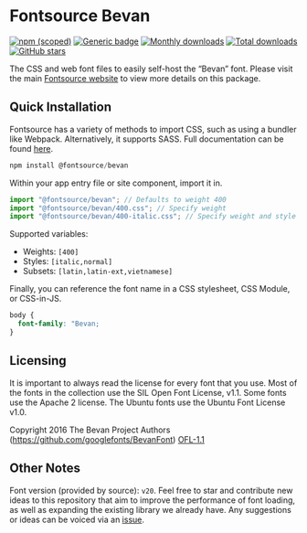 # Fontsource Bevan

[![npm (scoped)](https://img.shields.io/npm/v/@fontsource/bevan?color=brightgreen)](https://www.npmjs.com/package/@fontsource/bevan) [![Generic badge](https://img.shields.io/badge/fontsource-passing-brightgreen)](https://github.com/fontsource/fontsource) [![Monthly downloads](https://badgen.net/npm/dm/@fontsource/bevan)](https://github.com/fontsource/fontsource) [![Total downloads](https://badgen.net/npm/dt/@fontsource/bevan)](https://github.com/fontsource/fontsource) [![GitHub stars](https://img.shields.io/github/stars/fontsource/fontsource.svg?style=social&label=Star)](https://github.com/fontsource/fontsource/stargazers)

The CSS and web font files to easily self-host the “Bevan” font. Please visit the main [Fontsource website](https://fontsource.org/fonts/bevan) to view more details on this package.

## Quick Installation

Fontsource has a variety of methods to import CSS, such as using a bundler like Webpack. Alternatively, it supports SASS. Full documentation can be found [here](https://beta.fontsource.org/docs/getting-started/introduction).

```javascript
npm install @fontsource/bevan
```

Within your app entry file or site component, import it in.

```javascript
import "@fontsource/bevan"; // Defaults to weight 400
import "@fontsource/bevan/400.css"; // Specify weight
import "@fontsource/bevan/400-italic.css"; // Specify weight and style

```

Supported variables:
- Weights: `[400]`
- Styles: `[italic,normal]`
- Subsets: `[latin,latin-ext,vietnamese]`

Finally, you can reference the font name in a CSS stylesheet, CSS Module, or CSS-in-JS.

```css
body {
  font-family: "Bevan;
}
```

## Licensing
It is important to always read the license for every font that you use.
Most of the fonts in the collection use the SIL Open Font License, v1.1. Some fonts use the Apache 2 license. The Ubuntu fonts use the Ubuntu Font License v1.0.

Copyright 2016 The Bevan Project Authors (https://github.com/googlefonts/BevanFont)
[OFL-1.1](http://scripts.sil.org/OFL)

## Other Notes
Font version (provided by source): `v20`.
Feel free to star and contribute new ideas to this repository that aim to improve the performance of font loading, as well as expanding the existing library we already have. Any suggestions or ideas can be voiced via an [issue](https://github.com/fontsource/fontsource/issues).